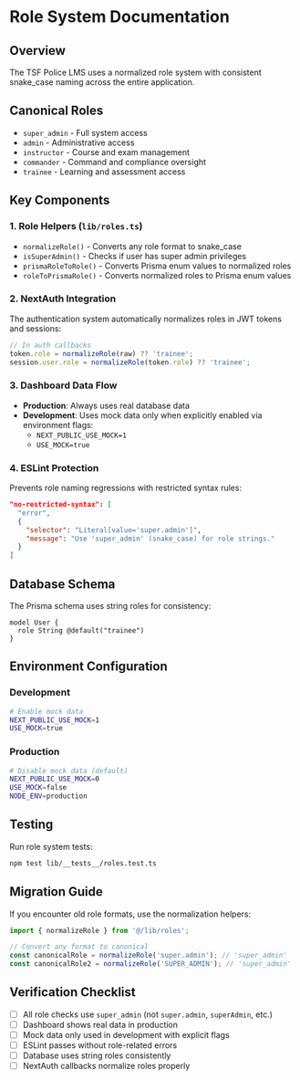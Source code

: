 # Role System Documentation

## Overview

The TSF Police LMS uses a normalized role system with consistent snake_case naming across the entire application.

## Canonical Roles

- `super_admin` - Full system access
- `admin` - Administrative access
- `instructor` - Course and exam management
- `commander` - Command and compliance oversight
- `trainee` - Learning and assessment access

## Key Components

### 1. Role Helpers (`lib/roles.ts`)

- `normalizeRole()` - Converts any role format to snake_case
- `isSuperAdmin()` - Checks if user has super admin privileges
- `prismaRoleToRole()` - Converts Prisma enum values to normalized roles
- `roleToPrismaRole()` - Converts normalized roles to Prisma enum values

### 2. NextAuth Integration

The authentication system automatically normalizes roles in JWT tokens and sessions:

```typescript
// In auth callbacks
token.role = normalizeRole(raw) ?? 'trainee';
session.user.role = normalizeRole(token.role) ?? 'trainee';
```

### 3. Dashboard Data Flow

- **Production**: Always uses real database data
- **Development**: Uses mock data only when explicitly enabled via environment flags:
  - `NEXT_PUBLIC_USE_MOCK=1`
  - `USE_MOCK=true`

### 4. ESLint Protection

Prevents role naming regressions with restricted syntax rules:

```json
"no-restricted-syntax": [
  "error",
  {
    "selector": "Literal[value='super.admin']",
    "message": "Use 'super_admin' (snake_case) for role strings."
  }
]
```

## Database Schema

The Prisma schema uses string roles for consistency:

```prisma
model User {
  role String @default("trainee")
}
```

## Environment Configuration

### Development
```bash
# Enable mock data
NEXT_PUBLIC_USE_MOCK=1
USE_MOCK=true
```

### Production
```bash
# Disable mock data (default)
NEXT_PUBLIC_USE_MOCK=0
USE_MOCK=false
NODE_ENV=production
```

## Testing

Run role system tests:

```bash
npm test lib/__tests__/roles.test.ts
```

## Migration Guide

If you encounter old role formats, use the normalization helpers:

```typescript
import { normalizeRole } from '@/lib/roles';

// Convert any format to canonical
const canonicalRole = normalizeRole('super.admin'); // 'super_admin'
const canonicalRole2 = normalizeRole('SUPER_ADMIN'); // 'super_admin'
```

## Verification Checklist

- [ ] All role checks use `super_admin` (not `super.admin`, `superAdmin`, etc.)
- [ ] Dashboard shows real data in production
- [ ] Mock data only used in development with explicit flags
- [ ] ESLint passes without role-related errors
- [ ] Database uses string roles consistently
- [ ] NextAuth callbacks normalize roles properly
